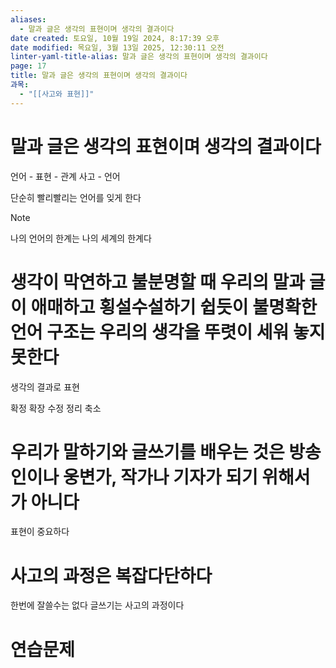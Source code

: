 ```yaml
---
aliases:
  - 말과 글은 생각의 표현이며 생각의 결과이다
date created: 토요일, 10월 19일 2024, 8:17:39 오후
date modified: 목요일, 3월 13일 2025, 12:30:11 오전
linter-yaml-title-alias: 말과 글은 생각의 표현이며 생각의 결과이다
page: 17
title: 말과 글은 생각의 표현이며 생각의 결과이다
과목:
  - "[[사고와 표현]]"
---
```


# 말과 글은 생각의 표현이며 생각의 결과이다

언어 - 표현 - 관계
사고 - 언어

단순히 빨리빨리는 언어를 잊게 한다

> [!note]
> 나의 언어의 한계는 나의 세계의 한계다

# 생각이 막연하고 불분명할 때 우리의 말과 글이 애매하고 횡설수설하기 쉽듯이 불명확한 언어 구조는 우리의 생각을 뚜렷이 세워 놓지 못한다

생각의 결과로 표현

확정 확장 수정 정리 축소

# 우리가 말하기와 글쓰기를 배우는 것은 방송인이나 웅변가, 작가나 기자가 되기 위해서가 아니다

표현이 중요하다

# 사고의 과정은 복잡다단하다

한번에 잘쓸수는 없다
글쓰기는 사고의 과정이다

# 연습문제
